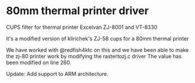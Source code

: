 80mm thermal printer driver
=====

CUPS filter for thermal printer Excelvan ZJ-8001 and VT-8330

it's a modified version of klirichek's ZJ-58 cups for a 80mm thermal printer

We have worked with @redfish4ktc on this and we have been able to make the zj-80 printer work by modifying the rastertozj.c driver
The value has been modified on line 260.

Update: Add support to ARM architecture.